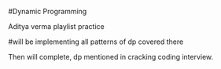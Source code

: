 #Dynamic Programming

Aditya verma playlist practice

#will be implementing all patterns of dp covered there

Then will complete, dp mentioned in cracking coding interview.